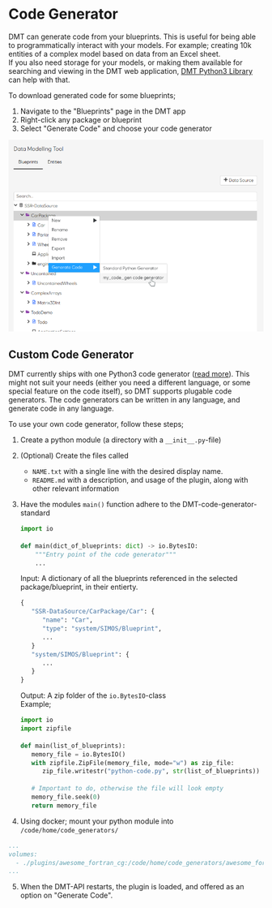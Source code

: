 # Code Generator

DMT can generate code from your blueprints. This is useful for being able to programmatically interact with your models. For example; creating 10k entities of a complex model based on data from an Excel sheet.  
If you also need storage for your models, or making them available for searching and viewing in the DMT web application, [DMT Python3 Library](https://equinor.github.io/dmt-py/) can help with that.

To download generated code for some blueprints;

1. Navigate to the "Blueprints" page in the DMT app
2. Right-click any package or blueprint
3. Select "Generate Code" and choose your code generator

![custom_code_generator](./custom_code_generator.png)

## Custom Code Generator

DMT currently ships with one Python3 code generator ([read more](/api/home/code_generators/default_python/README.md)).
This might not suit your needs (either you need a different language, or some special feature on the code itself), so DMT supports plugable code generators. The code generators can be written in any language, and generate code in any language.

To use your own code generator, follow these steps;

1. Create a python module (a directory with a `__init__.py`-file)
2. (Optional) Create the files called
   * `NAME.txt` with a single line with the desired display name.
   * `README.md` with a description, and usage of the plugin, along with other relevant information
3. Have the modules `main()` function adhere to the DMT-code-generator-standard

   ```python
   import io

   def main(dict_of_blueprints: dict) -> io.BytesIO:
       """Entry point of the code generator"""
       ...
   ```

   Input: A dictionary of all the blueprints referenced in the selected package/blueprint, in their entierty.

   ```python
   {
      "SSR-DataSource/CarPackage/Car": {
         "name": "Car",
         "type": "system/SIMOS/Blueprint",
         ...
      }
      "system/SIMOS/Blueprint": {
         ...
      }
   }
   ```

   Output: A zip folder of the `io.BytesIO`-class  
   Example;

   ```python
   import io
   import zipfile

   def main(list_of_blueprints):
      memory_file = io.BytesIO()
      with zipfile.ZipFile(memory_file, mode="w") as zip_file:
         zip_file.writestr("python-code.py", str(list_of_blueprints))

      # Important to do, otherwise the file will look empty
      memory_file.seek(0)
      return memory_file
   ```

4. Using docker; mount your python module into  `/code/home/code_generators/`

 ```yaml
 ...
 volumes:
   - ./plugins/awesome_fortran_cg:/code/home/code_generators/awesome_fortran_cg
 ...
 ```

5. When the DMT-API restarts, the plugin is loaded, and offered as an option on "Generate Code".

